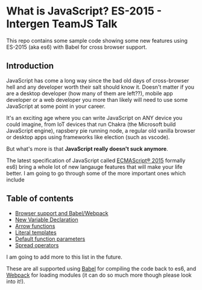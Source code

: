 # What is JavaScript? ES-2015 - Intergen TeamJS Talk

This repo contains some sample code showing some new features using ES-2015 (aka es6)
with Babel for cross browser support.

## Introduction

JavaScript has come a long way since the bad old days of cross-browser hell
and any developer worth their salt should know it. Doesn't matter if you are
a desktop developer (how many of them are left??), mobile app developer or a 
web developer you more than likely will need to use some JavaScript at some
point in your career.

It's an exciting age where you can write JavaScript on ANY device you could imagine,
from IoT devices that run Chakra (the Microsoft build JavaScript engine), 
rapsbery pie running node, a regular old vanilla browser or desktop apps
using frameworks like election (such as vscode).

But what's more is that **JavaScript really doesn't suck anymore**.

The latest specification of JavaScript called [ECMAScript® 2015](http://www.ecma-international.org/ecma-262/6.0/) 
formally es6) bring a whole lot of new langauge features that will make your life better. I am going to go through
some of the more important ones which include

## Table of contents

- [Browser support and Babel/Webpack](/0.browser-support-babel-webpack.md)
- [New Variable Declaration](/1.new-variable-declarations.md)
- [Arrow functions](/2.arrow-functions.md)
- [Literal templates](/3.literal-templates.md)
- [Default function parameters](/3.literal-templates.md)
- [Spread operators](/3.literal-templates.md)

I am going to add more to this list in the future.

These are all supported using [Babel](https://babeljs.io/) for compiling the code back to es6, 
and [Webpack](https://webpack.github.io/) for loading modules (it can do so much more though please look into
it!).


